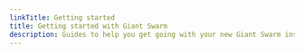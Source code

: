 ```yaml
---
linkTitle: Getting started
title: Getting started with Giant Swarm
description: Guides to help you get going with your new Giant Swarm installation, quickly. Things most of our users want to know on day one.
---
```

